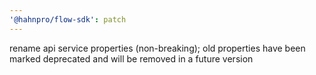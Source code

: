 ```yaml
---
'@hahnpro/flow-sdk': patch
---
```


rename api service properties (non-breaking); old properties have been marked deprecated and will be removed in a future version
